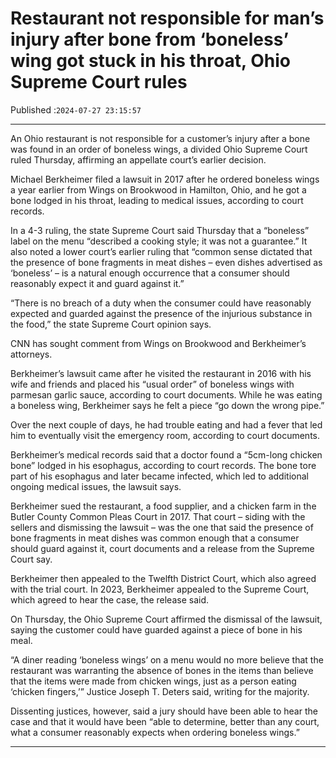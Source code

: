 # Restaurant not responsible for man’s injury after bone from ‘boneless’ wing got stuck in his throat, Ohio Supreme Court rules

Published :`2024-07-27 23:15:57`

---

An Ohio restaurant is not responsible for a customer’s injury after a bone was found in an order of boneless wings, a divided Ohio Supreme Court ruled Thursday, affirming an appellate court’s earlier decision.

Michael Berkheimer filed a lawsuit in 2017 after he ordered boneless wings a year earlier from Wings on Brookwood in Hamilton, Ohio, and he got a bone lodged in his throat, leading to medical issues, according to court records.

In a 4-3 ruling, the state Supreme Court said Thursday that a “boneless” label on the menu “described a cooking style; it was not a guarantee.” It also noted a lower court’s earlier ruling that “common sense dictated that the presence of bone fragments in meat dishes – even dishes advertised as ‘boneless’ – is a natural enough occurrence that a consumer should reasonably expect it and guard against it.”

“There is no breach of a duty when the consumer could have reasonably expected and guarded against the presence of the injurious substance in the food,” the state Supreme Court opinion says.

CNN has sought comment from Wings on Brookwood and Berkheimer’s attorneys.

Berkheimer’s lawsuit came after he visited the restaurant in 2016 with his wife and friends and placed his “usual order” of boneless wings with parmesan garlic sauce, according to court documents. While he was eating a boneless wing, Berkheimer says he felt a piece “go down the wrong pipe.”

Over the next couple of days, he had trouble eating and had a fever that led him to eventually visit the emergency room, according to court documents.

Berkheimer’s medical records said that a doctor found a “5cm-long chicken bone” lodged in his esophagus, according to court records. The bone tore part of his esophagus and later became infected, which led to additional ongoing medical issues, the lawsuit says.

Berkheimer sued the restaurant, a food supplier, and a chicken farm in the Butler County Common Pleas Court in 2017. That court – siding with the sellers and dismissing the lawsuit – was the one that said the presence of bone fragments in meat dishes was common enough that a consumer should guard against it, court documents and a release from the Supreme Court say.

Berkheimer then appealed to the Twelfth District Court, which also agreed with the trial court. In 2023, Berkheimer appealed to the Supreme Court, which agreed to hear the case, the release said.

On Thursday, the Ohio Supreme Court affirmed the dismissal of the lawsuit, saying the customer could have guarded against a piece of bone in his meal.

“A diner reading ‘boneless wings’ on a menu would no more believe that the restaurant was warranting the absence of bones in the items than believe that the items were made from chicken wings, just as a person eating ‘chicken fingers,’” Justice Joseph T. Deters said, writing for the majority.

Dissenting justices, however, said a jury should have been able to hear the case and that it would have been “able to determine, better than any court, what a consumer reasonably expects when ordering boneless wings.”

---

